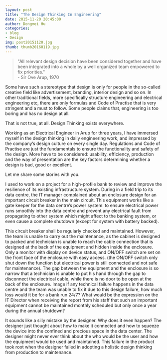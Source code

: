 ```yaml
---
layout: post
title: "The Design Thinking In Engineering"
date: 2015-11-20 20:45:00
author: Dongmei Hu
categories: 
- blog
- Design
img: post20151120.jpg
thumb: thumb20160119.jpg
---
```


<blockquote>"All relevant design decision have been considered together and have been integrated into a whole by a well organized team empowered to fix priorities." 
<br>
- Sir Ove Arup, 1970 </blockquote><!--more-->

Some have such a stereotype that design is only for people in the so-called creative field like advertisement, branding, interior design and so on. In other traditional fields, more specifically structure engineering and electrical engineering etc, there are only formulas and Code of Practise that is very stringent and a must to follow. Some people claims that, engineering is too boring and has no design at all. 

That is not true, at all. Design Thinking exists everywhere. 

Working as an Electrical Engineer in Arup for three years, I have immersed myself in the design thinking in daily engineering work, and impressed by the company’s design culture on every single day. Regulations and Code of Practise are just the fundamentals to ensure the functionality and safety of the design. More have to be considered: usability, efficiency, production and the way of presentation are the key factors determining whether a design is bad, good or excellent. 

Let me share some stories with you.

I used to work on a project for a high-profile bank to review and improve the resilience of its existing infrastructure system. During in a field trip to its data centre, the IT manager complained about an enclosure design for an important circuit breaker in the main circuit. This equipment works like a gate keeper for the data centre’s power system: to ensure electrical power runs smoothly into the data centre and prevent any electrical fault from propagating to other system which might affect to the banking system, or even cause a complete shutdown (except for system with battery backed). 

This circuit breaker shall be regularly checked and maintained. However, the team is unable to carry out the maintenance, as the cabinet is designed to packed and technician is unable to reach the cable connection that is designed at the back of the equipment and hidden inside the enclosure. Only a monitor with display on device status, and ON/OFF switch are set on the front face of the enclosure with easy access. (the ON/OFF switch only shut down the function but electrical power is still connected and not safe for maintenance). The gap between the equipment and the enclosure is so narrow that a technician is unable to put his hand through the gap to disconnect the electrical cable, while there is no door to be open at the back of the enclosure. Image if any technical failure happens in the data centre and the team was unable to fix it due to this design failure, how much loss would it be for a bank run 24/7? What would be the expression on the IT Director when receiving the report from his staff that such an important equipment cannot be maintained monthly scheduled but only once a year during the annual shutdown? 

It sounds like a silly mistake by the designer. Why does it even happen? The designer just thought about how to make it connected and how to squeeze the device into the confined and precious space in the data center. The designer might never ever think about the who would be the user and how the equipment would be used and maintained. This failure in the product took root when the designer failed in adopting a holistic design thinking from production to maintenance. 
